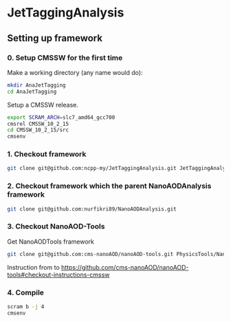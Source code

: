 # JetTaggingAnalysis

## Setting up framework
### 0. Setup CMSSW for the first time

Make a working directory (any name would do):
```bash
mkdir AnaJetTagging
cd AnaJetTagging
```

Setup a CMSSW release.

```bash
export SCRAM_ARCH=slc7_amd64_gcc700
cmsrel CMSSW_10_2_15
cd CMSSW_10_2_15/src
cmsenv
```

### 1. Checkout framework

```bash
git clone git@github.com:ncpp-my/JetTaggingAnalysis.git JetTaggingAnalysis
```

### 2. Checkout framework which the parent NanoAODAnalysis framework

```bash
git clone git@github.com:nurfikri89/NanoAODAnalysis.git 
```

### 3. Checkout NanoAOD-Tools

Get NanoAODTools framework

```bash
git clone git@github.com:cms-nanoAOD/nanoAOD-tools.git PhysicsTools/NanoAODTools

```

Instruction from to https://github.com/cms-nanoAOD/nanoAOD-tools#checkout-instructions-cmssw

### 4. Compile

```bash
scram b -j 4
cmsenv
```